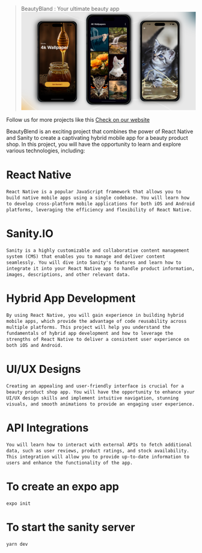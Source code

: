 > BeautyBland : Your ultimate beauty app
> ![Thumnail of the project](./Thumb-image-sharing-app-react-native-mar-23-updated.png)

Follow us for more projects like this [Check on our website](https://codewithvetri.web.app)

BeautyBlend is an exciting project that combines the power of React Native and Sanity to create a captivating hybrid mobile app for a beauty product shop. In this project, you will have the opportunity to learn and explore various technologies, including:

# React Native

```
React Native is a popular JavaScript framework that allows you to build native mobile apps using a single codebase. You will learn how to develop cross-platform mobile applications for both iOS and Android platforms, leveraging the efficiency and flexibility of React Native.
```

# Sanity.IO

```
Sanity is a highly customizable and collaborative content management system (CMS) that enables you to manage and deliver content seamlessly. You will dive into Sanity's features and learn how to integrate it into your React Native app to handle product information, images, descriptions, and other relevant data.
```

# Hybrid App Development

```
By using React Native, you will gain experience in building hybrid mobile apps, which provide the advantage of code reusability across multiple platforms. This project will help you understand the fundamentals of hybrid app development and how to leverage the strengths of React Native to deliver a consistent user experience on both iOS and Android.
```

# UI/UX Designs

```
Creating an appealing and user-friendly interface is crucial for a beauty product shop app. You will have the opportunity to enhance your UI/UX design skills and implement intuitive navigation, stunning visuals, and smooth animations to provide an engaging user experience.
```

# API Integrations

```
You will learn how to interact with external APIs to fetch additional data, such as user reviews, product ratings, and stock availability. This integration will allow you to provide up-to-date information to users and enhance the functionality of the app.
```

# To create an expo app

```
expo init
```

# To start the sanity server

```
yarn dev
```
